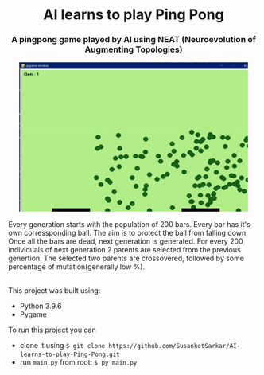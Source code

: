 <h1 align='center'> AI learns to play Ping Pong </h1>
<h3 align='center'> A pingpong game played by AI using NEAT (Neuroevolution of Augmenting Topologies)</h3>

<p align="center">
  <img width="460" height="300" src="https://github.com/SusanketSarkar/AI-learns-to-play-Ping-Pong/blob/main/images/example01.gif">
</p>
Every generation starts with the population of 200 bars. Every bar has it's own corressponding ball. The aim is to protect the ball from falling down. Once all the bars are dead, next generation is generated. For every 200 individuals of next generation 2 parents are selected from the previous genertion. The selected two parents are crossovered, followed by some percentage of mutation(generally low %).
<br>

<br>

This project was built using:
- Python 3.9.6
- Pygame

To run this project you can 
  - clone it using ```$ git clone https://github.com/SusanketSarkar/AI-learns-to-play-Ping-Pong.git ```
  - run ```main.py``` from root: ```$ py main.py ```
